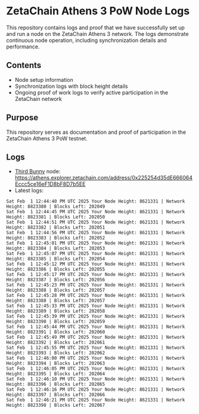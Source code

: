 # ZetaChain Athens 3 PoW Node Logs
This repository contains logs and proof that we have successfully set up and run a node on the ZetaChain Athens 3 network. The logs demonstrate continuous node operation, including synchronization details and performance.

## Contents
- Node setup information
- Synchronization logs with block height details
- Ongoing proof of work logs to verify active participation in the ZetaChain network

## Purpose
This repository serves as documentation and proof of participation in the ZetaChain Athens 3 PoW testnet.

## Logs

- [Third Bunny](https://thirdbunny.xyz/) node: https://athens.explorer.zetachain.com/address/0x225254d35dE666064Eccc5ce16eF1D8bF8D7b5EE
- Latest logs:
```
Sat Feb  1 12:44:40 PM UTC 2025 Your Node Height: 8621331 | Network Height: 8823380 | Blocks Left: 202049
Sat Feb  1 12:44:45 PM UTC 2025 Your Node Height: 8621331 | Network Height: 8823381 | Blocks Left: 202050
Sat Feb  1 12:44:51 PM UTC 2025 Your Node Height: 8621331 | Network Height: 8823382 | Blocks Left: 202051
Sat Feb  1 12:44:56 PM UTC 2025 Your Node Height: 8621331 | Network Height: 8823383 | Blocks Left: 202052
Sat Feb  1 12:45:01 PM UTC 2025 Your Node Height: 8621331 | Network Height: 8823384 | Blocks Left: 202053
Sat Feb  1 12:45:07 PM UTC 2025 Your Node Height: 8621331 | Network Height: 8823385 | Blocks Left: 202054
Sat Feb  1 12:45:12 PM UTC 2025 Your Node Height: 8621331 | Network Height: 8823386 | Blocks Left: 202055
Sat Feb  1 12:45:17 PM UTC 2025 Your Node Height: 8621331 | Network Height: 8823387 | Blocks Left: 202056
Sat Feb  1 12:45:23 PM UTC 2025 Your Node Height: 8621331 | Network Height: 8823388 | Blocks Left: 202057
Sat Feb  1 12:45:28 PM UTC 2025 Your Node Height: 8621331 | Network Height: 8823388 | Blocks Left: 202057
Sat Feb  1 12:45:33 PM UTC 2025 Your Node Height: 8621331 | Network Height: 8823389 | Blocks Left: 202058
Sat Feb  1 12:45:39 PM UTC 2025 Your Node Height: 8621331 | Network Height: 8823390 | Blocks Left: 202059
Sat Feb  1 12:45:44 PM UTC 2025 Your Node Height: 8621331 | Network Height: 8823391 | Blocks Left: 202060
Sat Feb  1 12:45:49 PM UTC 2025 Your Node Height: 8621331 | Network Height: 8823392 | Blocks Left: 202061
Sat Feb  1 12:45:55 PM UTC 2025 Your Node Height: 8621331 | Network Height: 8823393 | Blocks Left: 202062
Sat Feb  1 12:46:00 PM UTC 2025 Your Node Height: 8621331 | Network Height: 8823394 | Blocks Left: 202063
Sat Feb  1 12:46:05 PM UTC 2025 Your Node Height: 8621331 | Network Height: 8823395 | Blocks Left: 202064
Sat Feb  1 12:46:10 PM UTC 2025 Your Node Height: 8621331 | Network Height: 8823396 | Blocks Left: 202065
Sat Feb  1 12:46:16 PM UTC 2025 Your Node Height: 8621331 | Network Height: 8823397 | Blocks Left: 202066
Sat Feb  1 12:46:21 PM UTC 2025 Your Node Height: 8621331 | Network Height: 8823398 | Blocks Left: 202067
```
